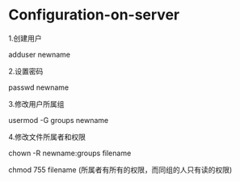 # Configuration-on-server

1.创建用户

adduser newname

2.设置密码

passwd newname

3.修改用户所属组

usermod -G groups newname

4.修改文件所属者和权限

chown -R newname:groups filename

chmod 755 filename (所属者有所有的权限，而同组的人只有读的权限)

